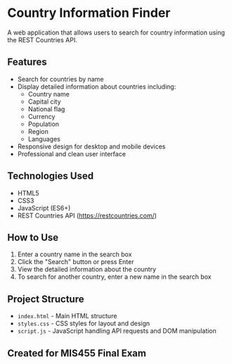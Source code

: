 # Country Information Finder

A web application that allows users to search for country information using the REST Countries API.

## Features

- Search for countries by name
- Display detailed information about countries including:
    - Country name
    - Capital city
    - National flag
    - Currency
    - Population
    - Region
    - Languages
- Responsive design for desktop and mobile devices
- Professional and clean user interface

## Technologies Used

- HTML5
- CSS3
- JavaScript (ES6+)
- REST Countries API (https://restcountries.com/)

## How to Use

1. Enter a country name in the search box
2. Click the "Search" button or press Enter
3. View the detailed information about the country
4. To search for another country, enter a new name in the search box

## Project Structure

- `index.html` - Main HTML structure
- `styles.css` - CSS styles for layout and design
- `script.js` - JavaScript handling API requests and DOM manipulation

## Created for MIS455 Final Exam